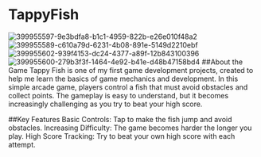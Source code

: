 # TappyFish
![399955597-9e3bdfa8-b1c1-4959-822b-e26e010f48a2](https://github.com/user-attachments/assets/3232c6fb-0d36-4d68-af0e-1902a4de97a3)
![399955589-c610a79d-6231-4b08-891e-5149d2210ebf](https://github.com/user-attachments/assets/be10dd58-e1a0-4f99-beca-315a00f63f92)
![399955602-939f4153-dc24-4377-a89f-12b843100396](https://github.com/user-attachments/assets/3896c766-02f1-4ffb-a584-f3c778a68400)
![399955600-279b3f3f-1464-4e92-b41e-d48b47158bd4](https://github.com/user-attachments/assets/18d5be04-1a09-4df2-b76f-e879f855cadc)
##About the Game
Tappy Fish is one of my first game development projects, created to help me learn the basics of game mechanics and development. In this simple arcade game, players control a fish that must avoid obstacles and collect points. The gameplay is easy to understand, but it becomes increasingly challenging as you try to beat your high score.

##Key Features
Basic Controls: Tap to make the fish jump and avoid obstacles.
Increasing Difficulty: The game becomes harder the longer you play.
High Score Tracking: Try to beat your own high score with each attempt.
